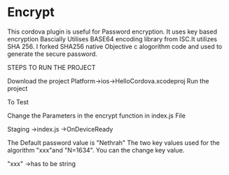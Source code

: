 # Encrypt


This cordova plugin is useful for Password encryption. It uses key based encryption
Bascially Utilises BASE64 encoding library from ISC.It utilizes SHA 256. I forked SHA256 native Objective c alogorithm code and used to generate the secure password.

STEPS TO RUN THE PROJECT

Download the project
 Platform->ios->HelloCordova.xcodeproj
 Run the project
 
 To Test
 
 Change the Parameters in the encrypt function in index.js File
 
 Staging ->index.js ->OnDeviceReady
 
 The Default password value is "Nethrah"
 The two key values used for the algorithm "xxx"and "N=1634". You can the change key value.
 
 "xxx" ->has to be string
 
 
 
 

